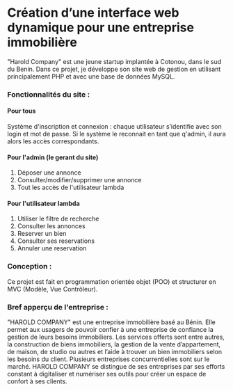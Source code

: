 # Création d’une interface web dynamique pour une entreprise immobilière

"Harold Company" est une jeune startup implantée à Cotonou, dans le sud du Benin. Dans ce projet, je développe son site web de gestion en utilisant principalement PHP et avec une base de données MySQL. 


### Fonctionnalités du site : 

#### Pour tous
Système d'inscription et connexion : chaque utilisateur s’identifie avec son login et mot de passe. Si le système le reconnait en tant que q'admin, il aura alors les accès correspondants.

#### Pour l'admin (le gerant du site)
1. Déposer une annonce 
2. Consulter/modifier/supprimer une annonce
3. Tout les accès de l'utilisateur lambda

#### Pour l'utilisateur lambda
1. Utiliser le filtre de recherche
2. Consulter les annonces
3. Reserver  un bien
4. Consulter ses reservations
5. Annuler une reservation


### Conception : 
Ce projet est fait en programmation orientée objet (POO) et structurer en MVC (Modèle, Vue Contrôleur).


### Bref apperçu de l'entreprise : 

"HAROLD COMPANY" est une entreprise immobilière basé au Bénin. Elle permet aux usagers de pouvoir confier à une entreprise de confiance la gestion de leurs besoins immobiliers. Les services offerts sont entre autres, la construction de biens immobiliers, la gestion de la vente d’appartement, de maison, de studio ou autres et l’aide à trouver un bien immobiliers selon les besoins du client. Plusieurs entreprises concurrentielles sont sur le marché. HAROLD COMPANY se distingue de ses entreprises par ses efforts constant à digitaliser et numériser ses outils pour créer un espace de confort à ses clients.
